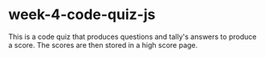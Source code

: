 # week-4-code-quiz-js
This is a code quiz that produces questions and tally's answers to produce a score. The scores are then stored in a high score page.
